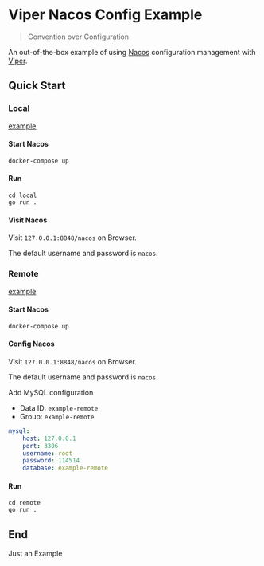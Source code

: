 # Viper Nacos Config Example

> Convention over Configuration

An out-of-the-box example of using [Nacos](https://github.com/alibaba/nacos) configuration management with [Viper](https://github.com/spf13/viper).

## Quick Start

### Local

[example](./local)

#### Start Nacos

```shell
docker-compose up
```

#### Run

```shell
cd local
go run .
```

#### Visit Nacos

Visit `127.0.0.1:8848/nacos` on Browser.

The default username and password is `nacos`.

### Remote

[example](./remote)

#### Start Nacos

```shell
docker-compose up
```

#### Config Nacos

Visit `127.0.0.1:8848/nacos` on Browser.

The default username and password is `nacos`.

Add MySQL configuration

- Data ID: `example-remote`
- Group:   `example-remote`

```yaml
mysql:
    host: 127.0.0.1
    port: 3306
    username: root
    password: 114514
    database: example-remote
```

#### Run

```shell
cd remote
go run .
```

## End

Just an Example